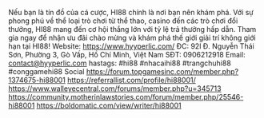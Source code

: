 Nếu bạn là tín đồ của cá cược, HI88 chính là nơi bạn nên khám phá. Với sự phong phú về thể loại trò chơi từ thể thao, casino đến các trò chơi đổi thưởng, HI88 mang đến cơ hội thắng lớn với tỷ lệ trả thưởng hấp dẫn. Tham gia ngay để nhận ưu đãi chào mừng và khám phá thế giới giải trí không giới hạn tại HI88!
Website: https://www.hyyperlic.com/
ĐC: 92l Đ. Nguyễn Thái Sơn, Phường 3, Gò Vấp, Hồ Chí Minh, Việt Nam
SĐT: 0906212918
Email: contact@hyyperlic.com
hastags: #hi88 #nhacaihi88 #trangchuhi88 #conggamehi88
Social
https://forum.topgamesinc.com/member.php?1374675-hi88001
https://referrallist.com/profile/hi88001/
https://www.walleyecentral.com/forums/member.php?u=345713
https://community.motherinlawstories.com/forum/member.php/25546-hi88001
https://boldomatic.com/view/writer/hi88001
